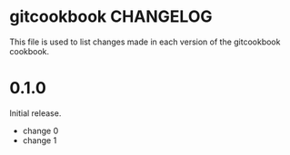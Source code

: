 # gitcookbook CHANGELOG

This file is used to list changes made in each version of the gitcookbook cookbook.

# 0.1.0

Initial release.

- change 0
- change 1

